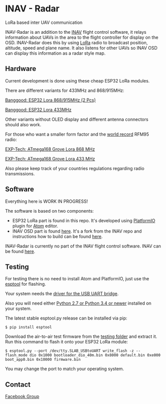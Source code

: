 # INAV - Radar
LoRa based inter UAV communication

INAV-Radar is an addition to the [INAV](https://github.com/iNavFlight/inav) flight control software, it relays information about UAVs in the area to the flight controller for display on the OSD. INAV-Radar does this by using [LoRa](https://en.wikipedia.org/wiki/LoRa) radio to broadcast position, altitude, speed and plane name. It also listens for other UAVs so INAV OSD  can display this information as a radar style map.

## Hardware
Current development is done using these cheap ESP32 LoRa modules.

There are different variants for 433MHz and 868/915MHz:

[Banggood: ESP32 Lora 868/915MHz (2 Pcs)](https://www.banggood.com/de/2Pcs-Wemos-TTGO-LORA32-868915Mhz-ESP32-LoRa-OLED-0_96-Inch-Blue-Display-p-1239769.html?rmmds=search&cur_warehouse=CN)

[Banggood: ESP32 Lora 433MHz](https://www.banggood.com/de/Wemos-TTGO-LORA-SX1278-ESP32-0_96OLED-16-Mt-Bytes-128-Mt-bit-433Mhz-For-Arduino-p-1205930.html?rmmds=search&cur_warehouse=CN)

Other variants without OLED display and different antenna connectors should also work.

For those who want a smaller form factor and the [world record](https://www.youtube.com/watch?v=adhWIo-7gr4) RFM95 radio:

[EXP-Tech: ATmega168 Grove Lora 868 MHz](https://www.exp-tech.de/module/wireless/funk/8022/seeed-studio-grove-lora-radio-868-mhz-rfm95)

[EXP-Tech: ATmega168 Grove Lora 433 MHz](https://www.exp-tech.de/module/wireless/funk/8024/seeed-studio-grove-lora-radio-433-mhz-rfm95)

Also please keep track of your countries regulations regarding radio transmissions.

## Software
Everything here is WORK IN PROGRESS!

The software is based on two components:
- ESP32 LoRa part is found in this repo.
It's developed using [PlatformIO](https://platformio.org/) plugin for [Atom](https://atom.io/) editor.
- INAV OSD part is found [here](https://github.com/mistyk/inav).
It's a fork from the INAV repo and instructions how to build can be found [here](https://github.com/iNavFlight/inav/blob/master/docs/development/Building%20in%20Docker.md).

INAV-Radar is currently no part of the INAV flight control software. INAV can be found [here](https://github.com/iNavFlight/inav).

## Testing
For testing there is no need to install Atom and PlatformIO, just use the [esptool](https://github.com/espressif/esptool) for flashing.

Your system needs the [driver for the USB UART bridge](https://www.silabs.com/products/development-tools/software/usb-to-uart-bridge-vcp-drivers).

Also you will need either [Python 2.7 or Python 3.4 or newer](https://www.python.org/downloads/) installed on your system.

The latest stable esptool.py release can be installed via pip:
```
$ pip install esptool
```

Download the air-to-air test firmware from the [testing folder](https://github.com/espressif/esptool/testing/)
and extract it. Run this command to flash it onto your ESP32 LoRa module:
```
$ esptool.py --port /dev/tty.SLAB_USBtoUART write_flash -z --flash_mode dio 0x1000 bootloader_dio_40m.bin 0x8000 default.bin 0xe000 boot_app0.bin 0x10000 firmware.bin
```
You may change the port to match your operating system.

## Contact
[Facebook Group](https://www.facebook.com/groups/360607501179901/)
